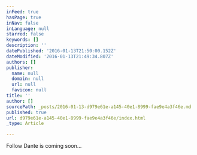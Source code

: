 ```yaml
---
inFeed: true
hasPage: true
inNav: false
inLanguage: null
starred: false
keywords: []
description: ''
datePublished: '2016-01-13T21:50:00.152Z'
dateModified: '2016-01-13T21:49:34.807Z'
authors: []
publisher:
  name: null
  domain: null
  url: null
  favicon: null
title: ''
author: []
sourcePath: _posts/2016-01-13-d979e61e-a145-40e1-8999-fae9e4a3f46e.md
published: true
url: d979e61e-a145-40e1-8999-fae9e4a3f46e/index.html
_type: Article

---
```

Follow Dante is coming soon...